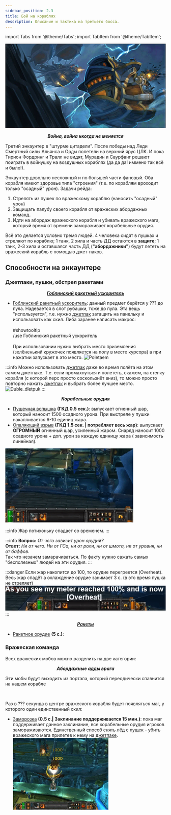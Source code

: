 ```yaml
---
sidebar_position: 2.3
title: Бой на кораблях
description: Описание и тактика на третьего босса.
---
```


import Tabs from '@theme/Tabs';
import TabItem from '@theme/TabItem';

<center>

![Pervim_delom_samoleti](/img/icc/Gunship_battle/GB_intro.png)

</center>

<center><i><b>Война, война икогда не меняется</b></i></center>

Третий энкаунтер в "штурме цитадели". После победы над Леди Смертный силы Альянса и Орды полетели на верхний ярус ЦЛК. И
пока Тирион Фордринг и Тралл не видят, Мурадин и Саурфанг
решают поиграть в войнушку на воздушных кораблях (да да да! иммено так всё и было!).

Энкаунтер довольно несложный и по большей части фановый. Оба корабля имеют здоровье типа "строения" (т.е. по кораблям
вроходит только "осадный" урон). Задачи рейда:

1. Стрелять из пушек по вражескому кораблю (наносить "осадный" урон)
2. Защищать палубу своего корабля от вражеских абордажных команд.
3. Идти на абордаж вражеского корабля и убивать вражеского мага, который время от времени замораживает корабельные
   орудия.

Всё это делается условно тремя людей. 4 человека сидят в пушках и стреляют по кораблю; 1 танк, 2 хила и часть ДД
остаются в **защите**; 1 танк, 2-3 хила и оставшаяся часть ДД (**"абордажники"**) будут лететь на вражеский корабль с
помощью джет-паков.

## Способности на энкаунтере

### Джетпаки, пушки, обстрел ракетами

<center><i><b>

[Гоблинский ракетный ускоритель](https://www.wowhead.com/wotlk/ru/item=49278)
</b></i></center>

- [Гоблинский ракетный ускоритель](https://www.wowhead.com/wotlk/ru/item=49278): данный предмет берётся у ??? до пула.
  Надевается в слот рубашки, тоже до пула. Эта вещь "используется", т.е.
  нужно [джетпак](https://www.wowhead.com/wotlk/ru/item=49278) затащить на панельку и использовать как скил. Либа
  заранее написать
  макрос:<br/><br/>#showtooltip<br/>/use Гоблинский ракетный ускоритель<br/><br/>При использовании нужно выбрать место
  приземления (зелёненький кружочек появляется на полу в месте курсора) а при нажатии запускает в это место.
  ![Poletaem](/img/icc/Gunship_battle/GB_djetpuck.gif)
  <br/>

:::info
Можно использовать [джетпак](https://www.wowhead.com/wotlk/ru/item=49278) даже во время полёта на этом самом джетпаке.
Т.е. если промахнуться и полететь, скажем, на стенку корабля (с которой перс просто соскользнёт вниз), то можно просто
повторно нажать [джетпак](https://www.wowhead.com/wotlk/ru/item=49278) и выбрать более лучшее
место.<br/>![Duble_dletpuk](/img/icc/Gunship_battle/GB_djetpuk_2.gif)
:::

<center><i><b>Корабельные орудия</b></i></center>

- [Пушечная вспышка](https://www.wowhead.com/wotlk/ru/spell=69400) **(ГКД 0.5 сек.)**: выпускает огненный шар, который
  наносит 1500 осадного урона. При выстреле у пушки накапливается 6-10 единиц <span className="heat">жара</span>.
- [Опаляющий взрыв](https://www.wowhead.com/wotlk/ru/spell=69401) **(ГКД 1.5 сек. | потребляет
  весь <span className="heat">жар</span>)**: выпускает **ОГРОМНЫЙ** огненный шар, усиленный <span className="heat">
  жаром</span>. Снаряд наносит 1000 осадного урона + доп. урон за каждую единицу <span className="heat">жара</span> (
  зависимость линейная).

![Canon](/img/icc/Gunship_battle/GB_cannon.gif)

:::info
<span className="heat">Жар</span> потихоньку спадает со временем.
:::

:::info
**Вопрос:** _От чего зависит урон орудий?_<br/>
**Ответ:** _Ни от чего. Ни от ГСа, ни от роли, ни от шмота, ни от уровня, ни от баффов._<br/>
Так что незачем замарачиваться. По факту нужно сажать самых "бесполезных" людей на эти орудия.
:::

:::danger
Если <span className="heat">жар</span> накопится до 100, то орудие перегреется (Overheat). Весь <span className="heat">
жар</span> спадёт а охлаждение орудие занимает 3 с. (в это время пушка не стреляет)
![Overheat](/img/icc/Gunship_battle/GB_cannon_overheat.gif)
:::

<center><i><b>

[Ракеты](https://www.wowhead.com/wotlk/ru/spell=69679)
</b></i></center>

 - [Ракетное орудие](https://www.wowhead.com/wotlk/ru/spell=69679) **(5 с.)**: 

### Вражеская команда

Всех вражеских мобов можно разделить на две категории:

<center><i><b>Абордажные адды врага</b></i></center>

Эти мобы будут выходить из портала, который переодически спавнится на нашем корабле

![]()

Раз в ??? секунда в центре вражеского корабля будет появляться маг, у которого один единственный скил:

- [Заморозка](https://www.wowhead.com/wotlk/ru/spell=69705) **(0.5 с.| Заклинание поддерживается 15 мин.)**: пока маг
  поддерживает данное заклинание, все корабельные орудия игроков замораживаются. Единственный способ снять лёд с пущек -
  убить вражеского мага прилетев к нему на [джетпаке](https://www.wowhead.com/wotlk/ru/item=49278).
  ![Below_zero](/img/icc/Gunship_battle/GB_ice.gif)